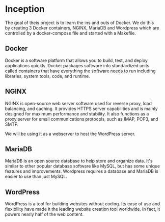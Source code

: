 # Inception

The goal of theis project is to learn the ins and outs of Docker. We do this by creating 3 Docker containers, NGINX, MariaDB and Wordpress which are controlled by a docker-compose file and started with a Makefile.

## Docker

Docker is a software platform that allows you to build, test, and deploy applications quickly. Docker packages software into standardized units called containers that have everything the software needs to run including libraries, system tools, code, and runtime.

## NGINX

NGINX is open-source web server software used for reverse proxy, load balancing, and caching. It provides HTTPS server capabilities and is mainly designed for maximum performance and stability. It also functions as a proxy server for email communications protocols, such as IMAP, POP3, and SMTP. 

We will be using it as a webserver to host the WordPress server.

## MariaDB

MariaDB is an open source database to help store and organize data. It's similar to other popular database software like MySQL, but has some unique features and improvements. Wordpress requires a database and MariaDB is easier to use than just MySQL.

## WordPress

WordPress is a tool for building websites without coding. Its ease of use and flexibility have made it the leading website creation tool worldwide. In fact, it powers nearly half of the web content.